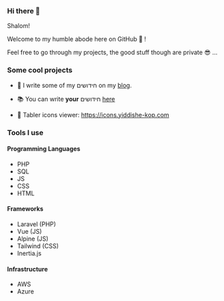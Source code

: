 ### Hi there 👋

<!--
**Yiddishe-Kop/Yiddishe-Kop** is a ✨ _special_ ✨ repository because its `README.md` (this file) appears on your GitHub profile.

Here are some ideas to get you started:

- 🔭 I’m currently working on ...
- 🌱 I’m currently learning ...
- 👯 I’m looking to collaborate on ...
- 🤔 I’m looking for help with ...
- 💬 Ask me about ...
- 📫 How to reach me: ...
- 😄 Pronouns: ...
- ⚡ Fun fact: ...
-->

Shalom!

Welcome to my humble abode here on GitHub 👋 !

Feel free to go through my projects, the good stuff though are private 😎 ...

### Some cool projects

- 📝 I write some of my חידושים on my [blog](https://blog.yiddishe-kop.com).

- 📚 You can write **your** חידושים [here](https://pninim.yiddishe-kop.com)

- 💎 Tabler icons viewer: https://icons.yiddishe-kop.com

### Tools I use
#### Programming Languages

- PHP
- SQL
- JS
- CSS
- HTML

#### Frameworks

- Laravel (PHP)
- Vue (JS)
- Alpine (JS)
- Tailwind (CSS)
- Inertia.js

#### Infrastructure

- AWS
- Azure
